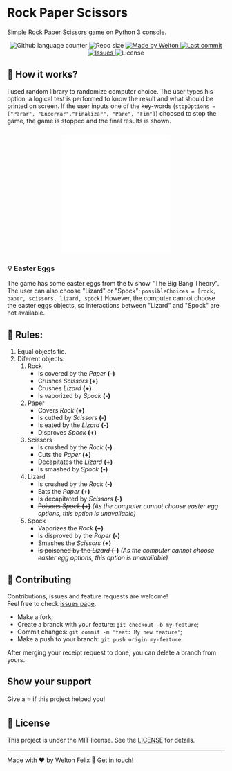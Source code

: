 # Rock Paper Scissors
Simple Rock Paper Scissors game on Python 3 console.

<p align="center">
  <img alt="Github language counter" src="https://img.shields.io/github/languages/count/weltonfelix/RockPaperScissors?color=%2304D361">

  <img alt="Repo size" src="https://img.shields.io/github/repo-size/weltonfelix/RockPaperScissors">
	
  <a href="https://www.github.com/weltonfelix">
    <img alt="Made by Welton" src="https://img.shields.io/badge/Made%20by-Welton-%2304D361">
  </a>

  <a href="https://github.com/weltonfelix/RockPaperScissors/commits/master">
    <img alt="Last commit" src="https://img.shields.io/github/last-commit/weltonfelix/RockPaperScissors">
  </a>

  <a href="https://github.com/weltonfelix/omnistack11/issues">
    <img alt="Issues" src="https://img.shields.io/github/issues/weltonfelix/RockPaperScissors">
  </a>
  <img alt="License" src="https://img.shields.io/badge/license-MIT-brightgreen">
</p>

## :wrench: How it works?
  I used random library to randomize computer choice.
  The user types his option, a logical test is performed to know the result and what should be printed on screen. If the user inputs one of the key-words (```stopOptions = ["Parar", "Encerrar","Finalizar", "Pare", "Fim"]```) choosed to stop the game, the game is stopped and the final results is shown.
  
  <h3 align="center">
  	<img src="./gameexample.svg" alt="Game" title="Game" width="50%"/>
  </h3>
  
### :bulb: Easter Eggs
  The game has some easter eggs from the tv show "The Big Bang Theory". The user can also choose "Lizard" or "Spock": ``` possibleChoices = [rock, paper, scissors, lizard, spock] ```
  However, the computer cannot choose the easter eggs objects, so interactions between "Lizard" and "Spock" are not available.
  
## :notebook: Rules:
  1. Equal objects tie.
  2. Diferent objects:
     1. Rock
          * Is covered by the _Paper_ **(-)**           
          * Crushes _Scissors_ __(+)__           
          * Crushes _Lizard_ **(+)**           
          * Is vaporized by _Spock_ __(-)__          
     2. Paper
          * Covers _Rock_ **(+)**
          * Is cutted by _Scissors_ **(-)**
          * Is eated by the *Lizard* **(-)**
          * Disproves _Spock_ __(+)__          
     3. Scissors
          * Is crushed by the *Rock* __(-)__
          * Cuts the *Paper* **(+)**
          * Decapitates the _Lizard_ __(+)__
          * Is smashed by _Spock_ __(-)__      
     4. Lizard
          * Is crushed by the *Rock* __(-)__
          * Eats the _Paper_ **(+)**
          * Is decapitated by *Scissors* **(-)**
          * ~~Poisons *Spock* **(+)**~~ *(As the computer cannot choose easter egg options, this option is unavailable)*      
     5. Spock
          * Vaporizes the _Rock_ __(+)__
          * Is disproved by the _Paper_ **(-)**
          * Smashes the _Scissors_ **(+)**
          * ~~Is poisoned by the _Lizard_ **(-)**~~ *(As the computer cannot choose easter egg options, this option is unavailable)*

## 🤝 Contributing

Contributions, issues and feature requests are welcome!<br />Feel free to check [issues page](https://github.com/weltonfelix/RockPaperScissors/issues).
- Make a fork;
- Create a branck with your feature: `git checkout -b my-feature`;
- Commit changes: `git commit -m 'feat: My new feature'`;
- Make a push to your branch: `git push origin my-feature`.

After merging your receipt request to done, you can delete a branch from yours.

## Show your support

Give a ⭐️ if this project helped you!

## :memo: License

This project is under the MIT license. See the [LICENSE](LICENSE.md) for details.

---

Made with ♥ by Welton Felix :wave: [Get in touch!](https://github.com/weltonfelix)
